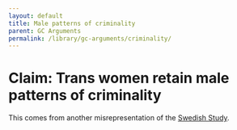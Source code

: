 ```yaml
---
layout: default
title: Male patterns of criminality
parent: GC Arguments
permalink: /library/gc-arguments/criminality/
---
```


# Claim: Trans women retain male patterns of criminality

This comes from another misrepresentation of the [Swedish Study](/library/gc-arguments/the-swedish-study/).
